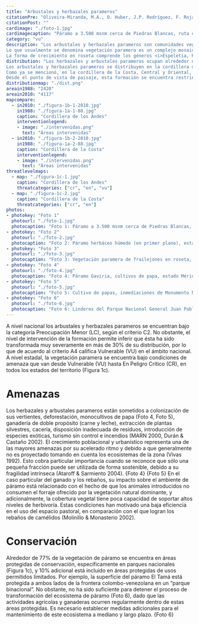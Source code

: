 ```yaml
---
title: "Arbustales y herbazales parameros"
citationPre: "Oliveira-Miranda, M.A., O. Huber, J.P. Rodríguez, F. Rojas-Suárez, R. De Oliveira-Miranda, S. Zambrano-Martínez & G. Giraldo-Hernández, (eds) (2010). Arbustales y herbazales parameros. Pp: 188-192. En: J.P. Rodríguez, F. Rojas- Suárez & D. Giraldo Hernández (eds.)."
citationPost: ""
cardimage: "./foto-1.jpg"
cardimagecaption: "Páramo a 3.500 msnm cerca de Piedras Blancas, ruta de Torondoy hacia La Lagunita, estado Mérida. <i>Giuseppe Colonnello</i>"
category: "vu"
description: "Los arbustales y herbazales parameros son comunidades vegetales típicas de las zonas altoandinas por encima del límite de los bosques y el límite entre ambos depende de las condiciones locales de temperatura, la longitud de la estación seca y la masa relativa de las cadenas montañosas (Azócar & Fariñas 2003). Por ejemplo, para la cordillera de Mérida, Monasterio y Reyes (1980) reportan vegetación de páramo a 2.500 m. Por su parte, Azócar y Fariña (2003) definen el límite inferior de la formación en 3.000 m para las vertientes secas y 3.400 m para las húmedas. Es posible observar algunos parches reconocidos como vegetación paramoide a elevaciones menores que las señaladas para la cordillera de los Andes, tanto en las zonas más altas de la cordillera de la Costa como en el macizo de Chimantá, en Guayana (Huber & Alarcón 1988). Esta formación se desarrolla en ambientes microtérmicos (< 9°C) que pueden ser secos o húmedos dependiendo de la vertiente de la montaña donde se encuentren, es decir, si están en sombra de lluvia o no.<br><br>
Lo que usualmente se denomina vegetación paramera es un complejo mosaico de arbustales y herbazales (Foto 1) que varía ampliamente en su fisionomía y constitución florística. Suele estar conformado por una mezcla de rosetas acaulescentes perennes, cojines, graminoides en macolla (Foto 2), arbustos esclerófilos, rosetas acaulescentes gigantes y árboles bajos del género <i>Polylepis</i> (Huber & Alarcón 1988, Azócar & Fariñas 2003, Ataroff & Sarmiento 2004).<br><br>
La forma de crecimiento en roseta comprende los géneros <i>Espeletia, Ruilopezia, Espeletiopsis</i> y <i>Coespeletia</i> (Foto 3). Los graminoides en macolla están conformados por especies gramíneas de los géneros <i>Poa, Agrostis, Muhlenbergia</i>, la ciperácea <i>Carex amicta</i> y las iridáceas <i>Sisyrinchium</i> y <i>Luzula</i>. Por su parte, los cojines incluyen especies como <i>Aciachne pulvinata, Werneria, Mona meridensis</i> y <i>Azorella julianii</i>, entre otras. El grupo arbustivo comúnmente se encuentra conformado por los géneros <i>Hypericum, Vaccinium, Draba</i> y <i>Hesperomeles</i>. El género arbóreo que puede acompañar a esta formación se encuentra representado únicamente por <i>Polylepis</i> (Azócar & Fariñas 2003)."
distribution: "Los herbazales y arbustales parameros ocupan alrededor de 2.420 km<sup>2</sup> ( com. pers. E. Chacón, cit. Azócar y Fariñas (2003). En la investigación de 2010, el estimado fue de aproximadamente 4.117 km<sup>2</sup>, una cifra 70% mayor (Figura 1). Para inferir este valor de superficie se definió el límite inferior de los páramos tomando las curvas de nivel de 2.800 y 3.000 metros para la cordillera andina. Aunque ese límite es variable y depende de las condiciones locales, concuerda con los valores manejados por otros especialistas para estudios regionales (Josse <i>et al.</i> 2009). Si bien esto puede generar subestimaciones o sobreestimaciones en superficie, el método ofrece la ventaja de subsanar el efecto de las nubes que casi siempre están presentes en la región y obstaculizan la lectura de imágenes satelitales. El método compensa, también, las limitaciones que suelen enfrentarse en la obtención de imágenes por radar en zonas montañosas.<br><br>
Los arbustales y herbazales parameros se distribuyen en la cordillera de Mérida desde el estado Lara, hasta el páramo El Tamá, ubicado en la frontera entre el estado Táchira y Colombia. También se encuentran en la Sierra de Perijá, donde el páramo comienza a los 2.800 m (Schubert 1976). No obstante, su distribución es fragmentada y su parche de mayor extensión está asociado al estado Mérida (Figura 1).<br><br>
Como ya se mencionó, en la cordillera de la Costa, Central y Oriental, se reconoce la presencia de una comunidad vegetal que se ha llamado “subpáramo arbustivo costero” por sus llamativas afinidades florísticas con subpáramos andinos (Huber & Alarcón 1988) [Figura 1]. Esta unidad aparece alrededor de los 2.000 m en la cordillera de la Costa Central (El Ávila, silla de Caracas y pico Naiguatá) y a menor altitud, en la Cordillera de la Costa Oriental (cerro Turimiquire) (Steyermark 1966, Steyermark & Huber 1978).<br><br>
Desde el punto de vista de paisaje, esta formación se encuentra restringida a las subregiones montañosas del norte de Venezuela (D1, D2, D42 y D43, D51) (Huber & Oliveira-Miranda 2010, Figura 9)."
distributionmap: "./dist.png"
areain1988: "2420"
areain2010: "4117"
mapcompare:
  - in2010: "./figura-1b-1-2010.jpg"
    in1988: "./figura-1a-1-88.jpg"
    caption: "Cordillera de los Andes"
    interventionlegend:
    - image: "./intervenidas.png"
      text: "Áreas intervenidas"
  - in2010: "./figura-1b-2-2010.jpg"
    in1988: "./figura-1a-2-88.jpg"
    caption: "Cordillera de la Costa"
    interventionlegend:
    - image: "./intervenidas.png"
      text: "Áreas intervenidas"
threatlevelmaps:
  - map: "./figura-1c-1.jpg"
    caption: "Cordillera de los Andes"
    threatcategories: ["cr", "en", "vu"]
  - map: "./figura-1c-2.jpg"
    caption: "Cordillera de la Costa"
    threatcategories: ["cr", "en"]
photos:
- photokey: "Foto 1"
  photourl: "./foto-1.jpg"
  photocaption: "Foto 1: Páramo a 3.500 msnm cerca de Piedras Blancas, ruta de Torondoy hacia La Lagunita, estado Mérida. <i>Giuseppe Colonnello</i>"
- photokey: "Foto 2"
  photourl: "./foto-2.jpg"
  photocaption: "Foto 2: Páramo herbáceo húmedo (en primer plano), estado Mérida. <i>Mario Fariñas</i>"
- photokey: "Foto 3"
  photourl: "./foto-3.jpg"
  photocaption: "Foto 3: Vegetación paramera de frailejones en roseta, páramo de Piedras Blancas, estado Mérida. <i>José Antonio González-Carcacía</i>"
- photokey: "Foto 4"
  photourl: "./foto-4.jpg"
  photocaption: "Foto 4: Páramo Gaviria, cultivos de papa, estado Mérida. <i>Giuseppe Colonnello</i>"
- photokey: "Foto 5"
  photourl: "./foto-5.jpg"
  photocaption: "Foto 5: Cultivo de papas, inmediaciones de Monumento Natural Teta de Niquitao-Güirigay, estado Trujillo. <i>Giuseppe Colonnello</i>"
- photokey: "Foto 6"
  photourl: "./foto-6.jpg"
  photocaption: "Foto 6: Linderos del Parque Nacional General Juan Pablo Peñaloza (páramos Batallón y La Negra). <i>Sergio Zambrano-Martínez</i>"
---
```

A nivel nacional los arbustales y herbazales parameros se encuentran bajo la categoría Preocupación Menor (LC), según el criterio C2. No obstante, el nivel de intervención de la formación permite inferir que ésta ha sido transformada muy severamente en más de 30% de su distribución, por lo que de acuerdo al criterio A4 califica Vulnerable (VU) en el ámbito nacional. A nivel estadal, la vegetación paramera se encuentra bajo condiciones de amenaza que van desde Vulnerable (VU) hasta En Peligro Crítico (CR), en todos los estados del territorio (Figura 1c).

# Amenazas

Los herbazales y arbustales parameros están sometidos a colonización de sus vertientes, deforestación, monocultivos de papa (Foto 4, Foto 5), ganadería de doble propósito (carne y leche), extracción de plantas silvestres, cacería, disposición inadecuada de residuos, introducción de especies exóticas, turismo sin control e incendios (MARN 2000, Durán & Castaño 2002). El crecimiento poblacional y urbanístico representa una de las mayores amenazas por su acelerado ritmo y debido a que generalmente no es proyectado tomando en cuenta los ecosistemas de la zona (Vivas 1992). Esto cobra particular importancia cuando se reconoce que sólo una pequeña fracción puede ser utilizada de forma sostenible, debido a su fragilidad intrínseca (Ataroff & Sarmiento 2004).
{Foto 4}
{Foto 5}
En el caso particular del ganado y los rebaños, su impacto sobre el ambiente de páramo está relacionado con el hecho de que los animales introducidos no consumen el forraje ofrecido por la vegetación natural dominante, y adicionalmente, la cobertura vegetal tiene poca capacidad de soportar altos niveles de herbivoría. Estas condiciones han motivado una baja eficiencia en el uso del espacio pastoral, en comparación con el que logran los rebaños de camélidos (Molinillo & Monasterio 2002).

# Conservación

Alrededor de 77% de la vegetación de páramo se encuentra en áreas protegidas de conservación, específicamente en parques nacionales (Figura 1c), y 10% adicional está incluido en áreas protegidas de usos permitidos limitados. Por ejemplo, la superficie del páramo El Tamá está protegida a ambos lados de la frontera colombo-venezolana en un “parque binacional”. No obstante, no ha sido suficiente para detener el proceso de transformación del ecosistema de páramo (Foto 6), dado que las actividades agrícolas y ganaderas ocurren regularmente dentro de estas áreas protegidas. Es necesario establecer medidas adicionales para el mantenimiento de este ecosistema a mediano y largo plazo.
{Foto 6}
